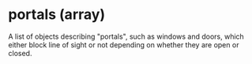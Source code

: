 # portals (array)

A list of objects describing "portals", such as windows and doors, which either block line of sight or not depending on whether they are open or closed.
